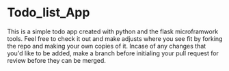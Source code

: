 # Todo_list_App
This is a simple todo app created with python and the flask microframwork tools. 
Feel free to check it out and make adjusts where you see fit by forking the repo and making your own copies of it.
Incase of any changes that you'd like to be added, make a branch before initialing your pull request for review before they can be merged.
